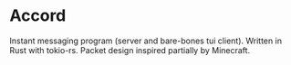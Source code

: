 # Accord
Instant messaging program (server and bare-bones tui client).
Written in Rust with tokio-rs.
Packet design inspired partially by Minecraft.
